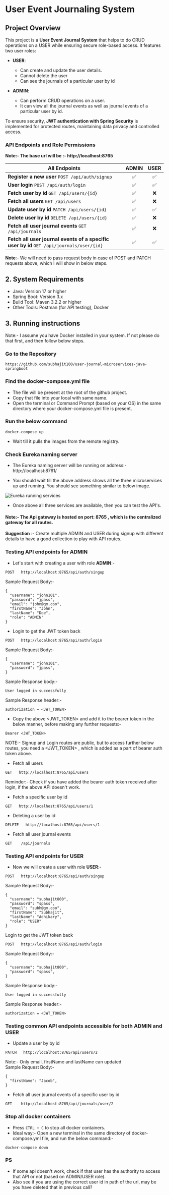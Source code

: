# User Event Journaling System

## Project Overview

This project is a **User Event Journal System** that helps to do CRUD operations on a USER while ensuring secure role-based access. It features two user roles:

- **USER**:
    - Can create and update the user details.
    - Cannot delete the user
    - Can see the journals of a particular user by id

- **ADMIN**:
    - Can perform CRUD operations on a user.
    - It can view all the journal events as well as journal events of a particular user by id.

To ensure security, **JWT authentication with Spring Security** is implemented for protected routes, maintaining data privacy and controlled access. 

### API Endpoints and Role Permissions

**Note:- The base url will be :- http://localhost:8765**

| All Endpoints                                                                      | ADMIN | USER |
|------------------------------------------------------------------------------------|:-----:|:----:|
| **Register a new user** `POST /api/auth/signup`                                   | ✅    | ✅   |
| **User login** `POST /api/auth/login`                                             | ✅    | ✅   |
| **Fetch user by id** `GET /api/users/{id}`                                        | ✅    | ❌   |
| **Fetch all users** `GET /api/users`                                              | ✅    | ❌   |
| **Update user by id** `PATCH /api/users/{id}`                                     | ✅    | ✅   |
| **Delete user by id** `DELETE /api/users/{id}`                                    | ✅    | ❌   |
| **Fetch all user journal events** `GET /api/journals`                             | ✅    | ❌   |
| **Fetch all user journal events of a specific user by id** `GET /api/journals/user/{id}` | ✅    | ✅   |


**Note**:- We will need to pass request body in case of POST and PATCH requests above, which I will show in below steps.

## 2. System Requirements

- Java: Version 17 or higher
- Spring Boot: Version 3.x
- Build Tool: Maven 3.2.2 or higher
- Other Tools: Postman (for API testing), Docker

## 3. Running instructions
Note:- I assume you have Docker installed in your system. If not please do that first, and then follow below steps.

### Go to the Repository

```
https://github.com/subhajit100/user-journal-microservices-java-springboot
```

### Find the docker-compose.yml file

- The file will be present at the root of the github project. 
- Copy that file into your local with same name. 
- Open the terminal or Command Prompt (based on your OS) in the same directory where your docker-compose.yml file is present.

### Run the below command

```
docker-compose up
```
- Wait till it pulls the images from the remote registry.

### Check Eureka naming server

- The Eureka naming server will be running on address:- http://localhost:8761/

- You should wait till the above address shows all the three microservices up and running. You should see something similar to below image.

![Eureka running services](assets/eureka_running_services.png)

- Once above all three services are available, then you can test the API's.

#### Note:- The Api gateway is hosted on port: 8765 , which is the centralized gateway for all routes.


**Suggestion** :- Create multiple ADMIN and USER during signup with different details to have a good collection to play with API routes.

### Testing API endpoints for ADMIN

- Let's start with creating a user with role **ADMIN**:-
```
POST   http://localhost:8765/api/auth/singup
```
Sample Request Body:- 
```
{
  "username": "john101",
  "password": "jpass",
  "email": "john@gm.coo",
  "firstName": "John",
  "lastName": "Doe",
  "role": "ADMIN"
}
```

- Login to get the JWT token back
```
POST   http://localhost:8765/api/auth/login
```
Sample Request Body:-
```
{
  "username": "john101",
  "password": "jpass",
}  
```

Sample Response body:-
```
User logged in successfully
```

Sample Response header:-
```
authorization = <JWT_TOKEN>
```

- Copy the above <JWT_TOKEN> and add it to the bearer token in the below manner, before making any further requests:-
```
Bearer <JWT_TOKEN>
```

NOTE:- Signup and Login routes are public, but to access further below routes, you need a <JWT_TOKEN> , which is added as a part of bearer auth token above.

- Fetch all users 
```
GET   http://localhost:8765/api/users
```

Reminder:- Check if you have added the bearer auth token received after login, if the above API doesn't work.

- Fetch a specific user by id
```
GET   http://localhost:8765/api/users/1 
```

- Deleting a user by id
```
DELETE   http://localhost:8765/api/users/1 
```

- Fetch all user journal events
```
GET    /api/journals 
```


### Testing API endpoints for USER

- Now we will create a user with role **USER**:-
```
POST   http://localhost:8765/api/auth/singup
```
Sample Request Body:-
```
{
  "username": "subhajit800",
  "password": "spass",
  "email": "subh@gm.coo",
  "firstName": "Subhajit",
  "lastName": "Adhikary",
  "role": "USER"
}
```

Login to get the JWT token back
```
POST   http://localhost:8765/api/auth/login
```
Sample Request Body:-
```
{
  "username": "subhajit800",
  "password": "spass",
}  
```

Sample Response body:-
```
User logged in successfully
```

Sample Response header:-
```
authorization = <JWT_TOKEN>
```

### Testing common API endpoints accessible for both ADMIN and USER


- Update a user by by id
```
PATCH   http://localhost:8765/api/users/2
```
Note:- Only email, firstName and lastName can updated <br/>
Sample Request Body:-
```
{
  "firstName": "Jacob",
}
```

- Fetch all user journal events of a specific user by id
```
GET    http://localhost:8765/api/journals/user/2    
```

### Stop all docker containers
- Press ``` CTRL + C ``` to stop all docker containers. 
- Ideal way:- Open a new terminal in the same directory of docker-compose.yml file, and run the below command:-
```
docker-compose down
```

### PS
- If some api doesn't work, check if that user has the authority to access that API or not (based on ADMIN/USER role). 
- Also see if you are using the correct user id in path of the url, may be you have deleted that in previous call?

